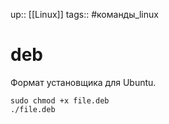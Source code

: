 up:: [[Linux]]
tags:: #команды_linux

# deb

Формат установщика для Ubuntu. 
``` bush
sudo chmod +x file.deb
./file.deb
```
